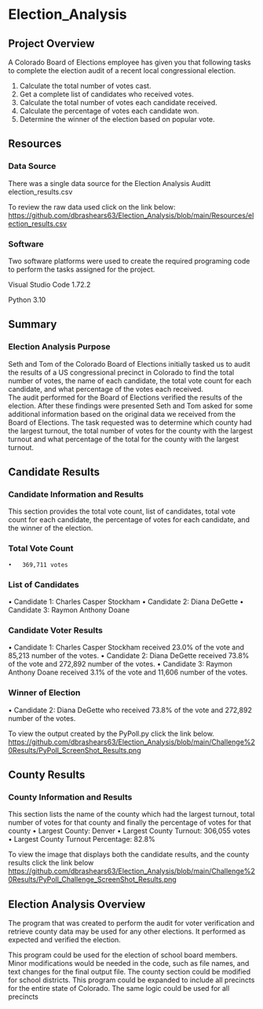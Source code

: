 # Election_Analysis

## Project Overview
A Colorado Board of Elections employee has given you that following tasks to complete the election audit of a recent local congressional election.
1. Calculate the total number of votes cast.
2. Get a complete list of candidates who received votes.
3. Calculate the total number of votes each candidate received.
4. Calculate the percentage of votes each candidate won.
5. Determine the winner of the election based on popular vote.

## Resources

### Data Source 
  There was a single data source for the Election Analysis Auditt
  election_results.csv

  To review the raw data used click on the link below:
  https://github.com/dbrashears63/Election_Analysis/blob/main/Resources/election_results.csv

### Software
  Two software platforms were used to create the required programing code to perform the tasks assigned for the project.

  Visual Studio Code 1.72.2
  
  Python 3.10

## Summary

### Election Analysis Purpose
  Seth and Tom of the Colorado Board of Elections initially tasked us to audit the results of a US congressional precinct in Colorado to find the total number of         votes, the name of each candidate, the total vote count for each candidate, and what percentage of the votes each received.  
  The audit performed for the Board of Elections verified the results of the election. After these findings were presented Seth and Tom asked for some additional         information based on the original data we received from the Board of Elections. The task requested was to determine which county had the largest turnout, the total     number of votes for the county with the largest turnout and what percentage of the total for the county with the largest turnout.

## Candidate Results

### Candidate Information and Results
  This section provides the total vote count, list of candidates, total vote count for each candidate, the percentage of votes for each candidate, and the winner of     the election. 

### Total Vote Count
    •	369,711 votes	

### List of Candidates 
•	Candidate 1: Charles Casper Stockham
•	Candidate 2: Diana DeGette 
•	Candidate 3: Raymon Anthony Doane

### Candidate Voter Results
  •	Candidate 1: Charles Casper Stockham received 23.0% of the vote and 85,213 number of the votes.
  •	Candidate 2: Diana DeGette received 73.8% of the vote and 272,892 number of the votes.
  •	Candidate 3: Raymon Anthony Doane received 3.1% of the vote and 11,606 number of the votes.

### Winner of Election 
 •	Candidate 2: Diana DeGette who received 73.8% of the vote and 272,892 number of the votes.

 To view the output created by the PyPoll.py click the link below.
 https://github.com/dbrashears63/Election_Analysis/blob/main/Challenge%20Results/PyPoll_ScreenShot_Results.png
 
## County Results
### County Information and Results
 
 This section lists the name of the county which had the largest turnout, total number of votes for that county and finally the percentage of votes for that county
  •	Largest County: Denver
  •	Largest County Turnout: 306,055 votes
  •	Largest County Turnout Percentage: 82.8%

  To view the image that displays both the candidate results, and the county results click the link below
  https://github.com/dbrashears63/Election_Analysis/blob/main/Challenge%20Results/PyPoll_Challenge_ScreenShot_Results.png


## Election Analysis Overview
 
  The program that was created to perform the audit for voter verification and retrieve county data may be used for any other elections. It performed as expected and     verified the election. 
  
  This program could be used for the election of school board members. Minor modifications would be needed in the code, such as file names, and text changes for the     final output file. The county section could be modified for school districts.
  This program could be expanded to include all precincts for the entire state of Colorado. The same logic could be used for all precincts

 
 

